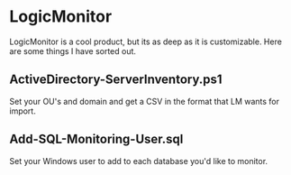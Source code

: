 # LogicMonitor
LogicMonitor is a cool product, but its as deep as it is customizable. Here are some things I have sorted out.

## ActiveDirectory-ServerInventory.ps1
Set your OU's and domain and get a CSV in the format that LM wants for import.

## Add-SQL-Monitoring-User.sql

Set your Windows user to add to each database you'd like to monitor.
